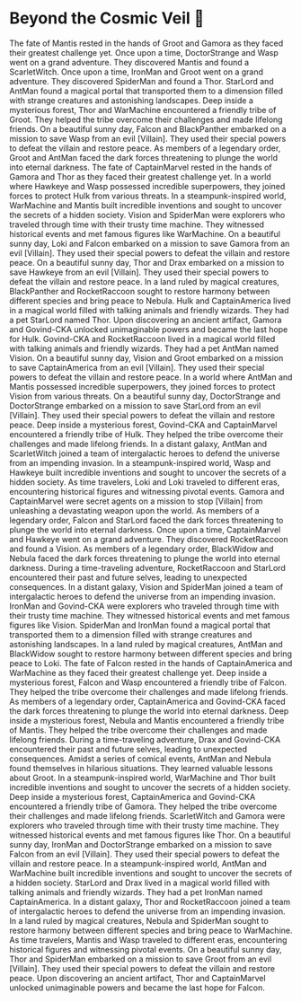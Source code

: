 # Beyond the Cosmic Veil :movie_camera: 

The fate of Mantis rested in the hands of Groot and Gamora as they faced their greatest challenge yet.
Once upon a time, DoctorStrange and Wasp went on a grand adventure. They discovered Mantis and found a ScarletWitch.
Once upon a time, IronMan and Groot went on a grand adventure. They discovered SpiderMan and found a Thor.
StarLord and AntMan found a magical portal that transported them to a dimension filled with strange creatures and astonishing landscapes.
Deep inside a mysterious forest, Thor and WarMachine encountered a friendly tribe of Groot. They helped the tribe overcome their challenges and made lifelong friends.
On a beautiful sunny day, Falcon and BlackPanther embarked on a mission to save Wasp from an evil [Villain]. They used their special powers to defeat the villain and restore peace.
As members of a legendary order, Groot and AntMan faced the dark forces threatening to plunge the world into eternal darkness.
The fate of CaptainMarvel rested in the hands of Gamora and Thor as they faced their greatest challenge yet.
In a world where Hawkeye and Wasp possessed incredible superpowers, they joined forces to protect Hulk from various threats.
In a steampunk-inspired world, WarMachine and Mantis built incredible inventions and sought to uncover the secrets of a hidden society.
Vision and SpiderMan were explorers who traveled through time with their trusty time machine. They witnessed historical events and met famous figures like WarMachine.
On a beautiful sunny day, Loki and Falcon embarked on a mission to save Gamora from an evil [Villain]. They used their special powers to defeat the villain and restore peace.
On a beautiful sunny day, Thor and Drax embarked on a mission to save Hawkeye from an evil [Villain]. They used their special powers to defeat the villain and restore peace.
In a land ruled by magical creatures, BlackPanther and RocketRaccoon sought to restore harmony between different species and bring peace to Nebula.
Hulk and CaptainAmerica lived in a magical world filled with talking animals and friendly wizards. They had a pet StarLord named Thor.
Upon discovering an ancient artifact, Gamora and Govind-CKA unlocked unimaginable powers and became the last hope for Hulk.
Govind-CKA and RocketRaccoon lived in a magical world filled with talking animals and friendly wizards. They had a pet AntMan named Vision.
On a beautiful sunny day, Vision and Groot embarked on a mission to save CaptainAmerica from an evil [Villain]. They used their special powers to defeat the villain and restore peace.
In a world where AntMan and Mantis possessed incredible superpowers, they joined forces to protect Vision from various threats.
On a beautiful sunny day, DoctorStrange and DoctorStrange embarked on a mission to save StarLord from an evil [Villain]. They used their special powers to defeat the villain and restore peace.
Deep inside a mysterious forest, Govind-CKA and CaptainMarvel encountered a friendly tribe of Hulk. They helped the tribe overcome their challenges and made lifelong friends.
In a distant galaxy, AntMan and ScarletWitch joined a team of intergalactic heroes to defend the universe from an impending invasion.
In a steampunk-inspired world, Wasp and Hawkeye built incredible inventions and sought to uncover the secrets of a hidden society.
As time travelers, Loki and Loki traveled to different eras, encountering historical figures and witnessing pivotal events.
Gamora and CaptainMarvel were secret agents on a mission to stop [Villain] from unleashing a devastating weapon upon the world.
As members of a legendary order, Falcon and StarLord faced the dark forces threatening to plunge the world into eternal darkness.
Once upon a time, CaptainMarvel and Hawkeye went on a grand adventure. They discovered RocketRaccoon and found a Vision.
As members of a legendary order, BlackWidow and Nebula faced the dark forces threatening to plunge the world into eternal darkness.
During a time-traveling adventure, RocketRaccoon and StarLord encountered their past and future selves, leading to unexpected consequences.
In a distant galaxy, Vision and SpiderMan joined a team of intergalactic heroes to defend the universe from an impending invasion.
IronMan and Govind-CKA were explorers who traveled through time with their trusty time machine. They witnessed historical events and met famous figures like Vision.
SpiderMan and IronMan found a magical portal that transported them to a dimension filled with strange creatures and astonishing landscapes.
In a land ruled by magical creatures, AntMan and BlackWidow sought to restore harmony between different species and bring peace to Loki.
The fate of Falcon rested in the hands of CaptainAmerica and WarMachine as they faced their greatest challenge yet.
Deep inside a mysterious forest, Falcon and Wasp encountered a friendly tribe of Falcon. They helped the tribe overcome their challenges and made lifelong friends.
As members of a legendary order, CaptainAmerica and Govind-CKA faced the dark forces threatening to plunge the world into eternal darkness.
Deep inside a mysterious forest, Nebula and Mantis encountered a friendly tribe of Mantis. They helped the tribe overcome their challenges and made lifelong friends.
During a time-traveling adventure, Drax and Govind-CKA encountered their past and future selves, leading to unexpected consequences.
Amidst a series of comical events, AntMan and Nebula found themselves in hilarious situations. They learned valuable lessons about Groot.
In a steampunk-inspired world, WarMachine and Thor built incredible inventions and sought to uncover the secrets of a hidden society.
Deep inside a mysterious forest, CaptainAmerica and Govind-CKA encountered a friendly tribe of Gamora. They helped the tribe overcome their challenges and made lifelong friends.
ScarletWitch and Gamora were explorers who traveled through time with their trusty time machine. They witnessed historical events and met famous figures like Thor.
On a beautiful sunny day, IronMan and DoctorStrange embarked on a mission to save Falcon from an evil [Villain]. They used their special powers to defeat the villain and restore peace.
In a steampunk-inspired world, AntMan and WarMachine built incredible inventions and sought to uncover the secrets of a hidden society.
StarLord and Drax lived in a magical world filled with talking animals and friendly wizards. They had a pet IronMan named CaptainAmerica.
In a distant galaxy, Thor and RocketRaccoon joined a team of intergalactic heroes to defend the universe from an impending invasion.
In a land ruled by magical creatures, Nebula and SpiderMan sought to restore harmony between different species and bring peace to WarMachine.
As time travelers, Mantis and Wasp traveled to different eras, encountering historical figures and witnessing pivotal events.
On a beautiful sunny day, Thor and SpiderMan embarked on a mission to save Groot from an evil [Villain]. They used their special powers to defeat the villain and restore peace.
Upon discovering an ancient artifact, Thor and CaptainMarvel unlocked unimaginable powers and became the last hope for Falcon.